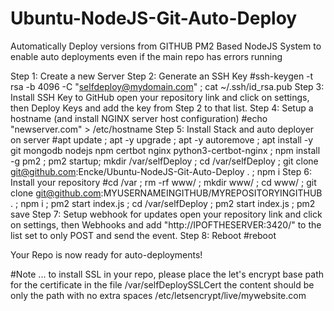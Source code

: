 # Ubuntu-NodeJS-Git-Auto-Deploy
Automatically Deploy versions from GITHUB
PM2 Based NodeJS System to enable auto deployments even if the main repo has errors running

Step 1: Create a new Server
Step 2: Generate an SSH Key
  #ssh-keygen -t rsa -b 4096 -C "selfdeploy@mydomain.com" ; cat ~/.ssh/id_rsa.pub
Step 3: Install SSH Key to GitHub
  open your repository link and click on settings, then Deploy Keys and add the key from Step 2 to that list.
Step 4: Setup a hostname (and install NGINX server host configuration)
  #echo "newserver.com" > /etc/hostname
Step 5: Install Stack and auto deployer on server
  #apt update ; apt -y upgrade ; apt -y autoremove ; apt install -y git mongodb nodejs npm certbot nginx python3-certbot-nginx ; npm install -g pm2 ; pm2 startup; mkdir /var/selfDeploy ; cd /var/selfDeploy ; git clone git@github.com:Encke/Ubuntu-NodeJS-Git-Auto-Deploy . ; npm i
Step 6: Install your repository
  #cd /var ; rm -rf www/ ; mkdir www/ ; cd www/ ; git clone git@github.com:MYUSERNAMEINGITHUB/MYREPOSITORYINGITHUB . ; npm i ; pm2 start index.js ; cd /var/selfDeploy ; pm2 start index.js ; pm2 save
Step 7: Setup webhook for updates
  open your repository link and click on settings, then Webhooks and add "http://IPOFTHESERVER:3420/" to the list set to only POST and send the event.
Step 8: Reboot
  #reboot

Your Repo is now ready for auto-deployments!

#Note ... to install SSL in your repo, please place the let's encrypt base path for the certificate in the file
  /var/selfDeploySSLCert
the content should be only the path with no extra spaces
    /etc/letsencrypt/live/mywebsite.com
